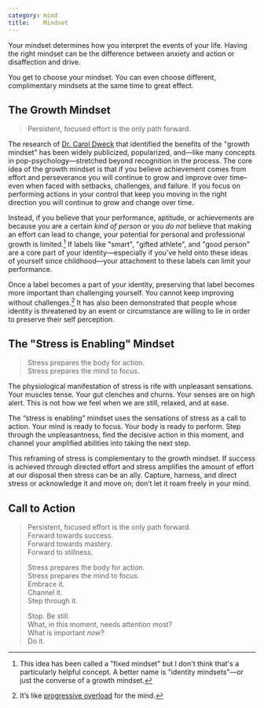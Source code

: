 ```yaml
---
category: mind
title:    Mindset
---
```


Your mindset determines how you interpret the events of your life.
Having the right mindset can be the difference between anxiety and action or disaffection and drive.

You get to choose your mindset.
You can even choose different, complimentary mindsets at the same time to great effect.

## The Growth Mindset

> Persistent, focused effort is the only path forward.

The research of [Dr. Carol Dweck][1] that identified the benefits of the "growth mindset" has been widely publicized, popularized, and—like many concepts in pop-psychology—stretched beyond recognition in the process.
The core idea of the growth mindset is that if you believe achievement comes from effort and perseverance you will continue to grow and improve over time–even when faced with setbacks, challenges, and failure.
If you focus on performing actions in your control that keep you moving in the right direction you will continue to grow and change over time.

Instead, if you believe that your performance, aptitude, or achievements are because you are a certain _kind of person_ or you _do not_ believe that making an effort can lead to change, your potential for personal and professional growth is limited.[^1]
If labels like "smart", "gifted athlete", and "good person" are a core part of your identity—especially if you've held onto these ideas of yourself since childhood—your attachment to these labels can limit your performance.

Once a label becomes a part of your identity, preserving that label becomes more important than challenging yourself.
You cannot keep improving without challenges.[^2]
It has also been demonstrated that people whose identity is threatened by an event or circumstance are willing to lie in order to preserve their self perception.

## The "Stress is Enabling" Mindset

> Stress prepares the body for action.  
> Stress prepares the mind to focus.

The physiological manifestation of stress is rife with unpleasant sensations.
Your muscles tense.
Your gut clenches and churns.
Your senses are on high alert.
This is not how we feel when we are still, relaxed, and at ease.

The “stress is enabling” mindset uses the sensations of stress as a call to action.
Your mind is ready to focus.
Your body is ready to perform.
Step through the unpleasantness, find the decisive action in this moment, and channel your amplified abilities into taking the next step.

This reframing of stress is complementary to the growth mindset.
If success is achieved through directed effort and stress amplifies the amount of effort at our disposal then stress can be an ally.
Capture, harness, and direct stress or acknowledge it and move on; don’t let it roam freely in your mind.

## Call to Action

> Persistent, focused effort is the only path forward.  
> Forward towards success.  
> Forward towards mastery.  
> Forward to stillness.
>
> Stress prepares the body for action.  
> Stress prepares the mind to focus.  
> Embrace it.  
> Channel it.  
> Step through it.
>
> Stop. Be still.  
> What, in this moment, needs attention most?  
> What is important _now_?  
> Do it.

[^1]: This idea has been called a "fixed mindset" but I don't think that's a particularly helpful concept. A better name is "identity mindsets"—or just the converse of a growth mindset.
[^2]: It’s like [progressive overload][2] for the mind.

[1]: https://en.wikipedia.org/wiki/Carol_Dweck
[2]: /codex/training/#fundamentals
